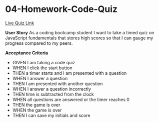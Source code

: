 # 04-Homework-Code-Quiz
[Live Quiz Link](https://susieotto.github.io/04-Homework-Code-Quiz/)

**User Story**
As a coding bootcamp student I want to take a timed quiz on JavaScript fundamentals that stores high scores so that I can gauge my progress compared to my peers.

**Acceptance Criteria**
- GIVEN I am taking a code quiz
- WHEN I click the start button
- THEN a timer starts and I am presented with a question
- WHEN I answer a question
- THEN I am presented with another question
- WHEN I answer a question incorrectly
- THEN time is subtracted from the clock
- WHEN all questions are answered or the timer reaches 0
- THEN the game is over
- WHEN the game is over
- THEN I can save my initials and score
